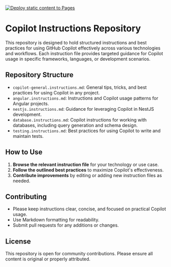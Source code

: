 [![Deploy static content to Pages](https://github.com/Zyoruk/copilot-instructions/actions/workflows/static.yml/badge.svg)](https://github.com/Zyoruk/copilot-instructions/actions/workflows/static.yml)

# Copilot Instructions Repository

This repository is designed to hold structured instructions and best practices for using GitHub Copilot effectively across various technologies and workflows. Each instruction file provides targeted guidance for Copilot usage in specific frameworks, languages, or development scenarios.

## Repository Structure

- `copilot-general.instructions.md`: General tips, tricks, and best practices for using Copilot in any project.
- `angular.instructions.md`: Instructions and Copilot usage patterns for Angular projects.
- `nestjs.instructions.md`: Guidance for leveraging Copilot in NestJS development.
- `database.instructions.md`: Copilot instructions for working with databases, including query generation and schema design.
- `testing.instructions.md`: Best practices for using Copilot to write and maintain tests.

## How to Use

1. **Browse the relevant instruction file** for your technology or use case.
2. **Follow the outlined best practices** to maximize Copilot's effectiveness.
3. **Contribute improvements** by editing or adding new instruction files as needed.

## Contributing

- Please keep instructions clear, concise, and focused on practical Copilot usage.
- Use Markdown formatting for readability.
- Submit pull requests for any additions or changes.

## License

This repository is open for community contributions. Please ensure all content is original or properly attributed.
